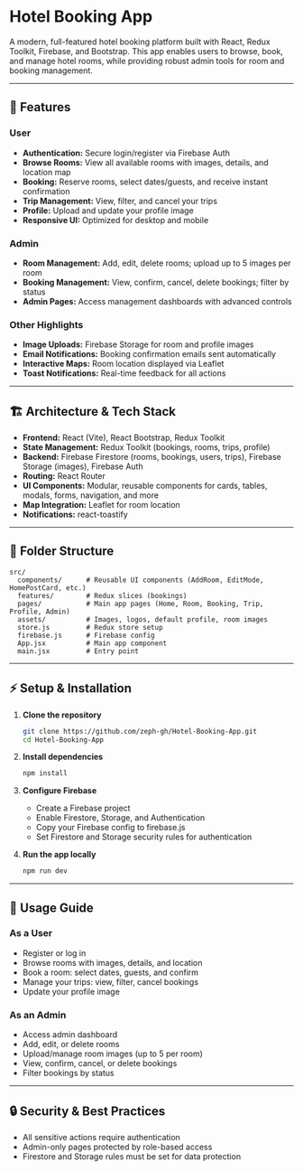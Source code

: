 # Hotel Booking App

A modern, full-featured hotel booking platform built with React, Redux Toolkit, Firebase, and Bootstrap. This app enables users to browse, book, and manage hotel rooms, while providing robust admin tools for room and booking management.

---

## 🚀 Features

### User

- **Authentication:** Secure login/register via Firebase Auth
- **Browse Rooms:** View all available rooms with images, details, and location map
- **Booking:** Reserve rooms, select dates/guests, and receive instant confirmation
- **Trip Management:** View, filter, and cancel your trips
- **Profile:** Upload and update your profile image
- **Responsive UI:** Optimized for desktop and mobile

### Admin

- **Room Management:** Add, edit, delete rooms; upload up to 5 images per room
- **Booking Management:** View, confirm, cancel, delete bookings; filter by status
- **Admin Pages:** Access management dashboards with advanced controls

### Other Highlights

- **Image Uploads:** Firebase Storage for room and profile images
- **Email Notifications:** Booking confirmation emails sent automatically
- **Interactive Maps:** Room location displayed via Leaflet
- **Toast Notifications:** Real-time feedback for all actions

---

## 🏗️ Architecture & Tech Stack

- **Frontend:** React (Vite), React Bootstrap, Redux Toolkit
- **State Management:** Redux Toolkit (bookings, rooms, trips, profile)
- **Backend:** Firebase Firestore (rooms, bookings, users, trips), Firebase Storage (images), Firebase Auth
- **Routing:** React Router
- **UI Components:** Modular, reusable components for cards, tables, modals, forms, navigation, and more
- **Map Integration:** Leaflet for room location
- **Notifications:** react-toastify

---

## 📁 Folder Structure

```
src/
  components/      # Reusable UI components (AddRoom, EditMode, HomePostCard, etc.)
  features/        # Redux slices (bookings)
  pages/           # Main app pages (Home, Room, Booking, Trip, Profile, Admin)
  assets/          # Images, logos, default profile, room images
  store.js         # Redux store setup
  firebase.js      # Firebase config
  App.jsx          # Main app component
  main.jsx         # Entry point
```

---

## ⚡ Setup & Installation

1. **Clone the repository**

   ```bash
   git clone https://github.com/zeph-gh/Hotel-Booking-App.git
   cd Hotel-Booking-App
   ```

2. **Install dependencies**

   ```bash
   npm install
   ```

3. **Configure Firebase**

   - Create a Firebase project
   - Enable Firestore, Storage, and Authentication
   - Copy your Firebase config to firebase.js
   - Set Firestore and Storage security rules for authentication

4. **Run the app locally**
   ```bash
   npm run dev
   ```

---

## 📝 Usage Guide

### As a User

- Register or log in
- Browse rooms with images, details, and location
- Book a room: select dates, guests, and confirm
- Manage your trips: view, filter, cancel bookings
- Update your profile image

### As an Admin

- Access admin dashboard
- Add, edit, or delete rooms
- Upload/manage room images (up to 5 per room)
- View, confirm, cancel, or delete bookings
- Filter bookings by status

---

## 🔒 Security & Best Practices

- All sensitive actions require authentication
- Admin-only pages protected by role-based access
- Firestore and Storage rules must be set for data protection
